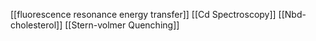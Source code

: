 [[fluorescence resonance energy transfer]]
[[Cd Spectroscopy]]
[[Nbd-cholesterol]]
[[Stern-volmer Quenching]]
